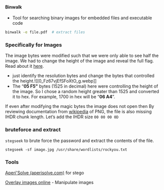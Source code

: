 
#### Binwalk 

- Tool for searching binary images for embedded files and executable code
```sh
binwalk -e file.pdf  # extract files 
```
### Specifically for Images

The image bytes were modified such that we were only able to see half the image. We had to change the height of the image and reveal the full flag. Read about it [here](https://cyberhacktics.com/hiding-information-by-changing-an-images-height/).
- just identify the resolution bytes and change the bytes that controlled the height.![[0_Fz67vjEfSFoXtO_g.webp]]
- The “**05 F5"** bytes (1525 in decimal) here were controlling the height of the image. So I chose a random height greater than 1525 and converted it to hex. For example, 1700 in hex will be “**06 A4**”.

If even after modifying the magic bytes the image does not open then 
By reviewing documentation from [wikipedia](https://en.wikipedia.org/wiki/PNG) of PNG, the file is also missing IHDR chunk length.
Let’s add the IHDR size `00 00 00 0D`

### bruteforce and extract 

`stegseek` to brute force the password and extract the contents of the file.
```
stegseek -sf image.jpg /usr/share/wordlists/rockyou.txt
```
### Tools

[Aperi'Solve (aperisolve.com)](https://www.aperisolve.com/) for stego 

[Overlay images online](https://overlay.imageonline.co/) - Manipulate images 